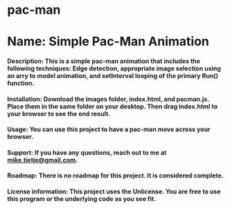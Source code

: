 # pac-man
# Name: Simple Pac-Man Animation
#### Description: This is a simple pac-man animation that includes the following techniques: Edge detection, appropriate image selection using an arry to model animation, and setInterval looping of the primary Run() function.
#### Installation: Download the images folder, index.html, and pacman.js. Place them in the same folder on your desktop. Then drag index.html to your browser to see the end result.
#### Usage: You can use this project to have a pac-man move across your browser. 
#### Support: If you have any questions, reach out to me at mike.tietje@gmail.com. 
#### Roadmap: There is no roadmap for this project. It is considered complete. 
#### License information: This project uses the Unlicense. You are free to use this program or the underlying code as you see fit.  



